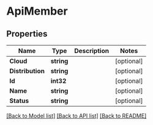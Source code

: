 # ApiMember

## Properties
Name | Type | Description | Notes
------------ | ------------- | ------------- | -------------
**Cloud** | **string** |  | [optional] 
**Distribution** | **string** |  | [optional] 
**Id** | **int32** |  | [optional] 
**Name** | **string** |  | [optional] 
**Status** | **string** |  | [optional] 

[[Back to Model list]](../README.md#documentation-for-models) [[Back to API list]](../README.md#documentation-for-api-endpoints) [[Back to README]](../README.md)


